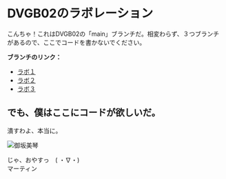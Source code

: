 # DVGB02のラボレーション
こんちゃ！これはDVGB02の「main」ブランチだ。相変わらず、３つブランチがあるので、ここでコードを書かないでください。

**ブランチのリンク：**
- [ラボ１](https://github.com/Toraalv/DVGB02/tree/labb1)
- [ラボ２](https://github.com/Toraalv/DVGB02/tree/labb2)
- [ラボ３](https://github.com/Toraalv/DVGB02/tree/labb3)

## でも、僕はここにコードが欲しいだ。
潰すわよ、本当に。

![御坂美琴](https://i.imgur.com/Pm8FQ8D.png)

じゃ、おやすっ　( ・∇・)<br>
マーティン
